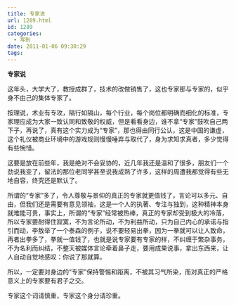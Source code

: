 ```yaml
---
title: 专家说
url: 1289.html
id: 1289
categories:
  - 写到
date: 2011-01-06 09:30:29
tags:
---
```


**专家说**

  
这年头，大学大了，教授成群了，技术的改做销售了，这也专家那与专家的，似乎身不由己的集体专家了。  
  
按理说，术业有专攻，隔行如隔山，每个行业，每个岗位都明确而细化的标准，专家理应成为大家一致认同和致敬的权威，但是看看身边，谁不拿“专家”鼓吹自己两下子，再说了，真有这个实力成为“专家”，那也得由同行公认，这是中国的谦虚，这个礼仪被商业环境中的游戏规则慢慢唾弃与取代了，身为求知求真者，多少觉得有些惋惜。  
  
这要是放在前些年，我是绝对不会妥协的，近几年我还是温和了很多，朋友们一个劲说我变了，留法的那位老同学甚至说我成熟了许多，这样的周遭我都觉得有些无地自容，终究还是默认了。  
  
所谓的“专家”多了，令人尊敬与景仰的真正的专家就更值钱了，言论可以多元、自由，但我们还是需要有意见领袖，这是一个人的执著、专注与独到，这种精神本身就难能可贵，事实上，所谓的“专家”经常被热棒，真正的专家却受到极大的冷落，所以专家要耐得住寂寞，不为言论所动，不为利益所动，只为自己内心的承诺与指引而动，李敖举了一个泰森的例子，说不要轻易出拳，因为一拳就可以让人致命，再者出拳多了，拳就一值钱了，也就是说专家要有专家的样，不纠缠于繁杂事务，不为名利而纠结，不整天被媒体言论牵着鼻子走，要用成果说事，拿出东西来，让人自动自觉地感叹：你说了那就算。  
  
所以，一定要对身边的“专家”保持警惕和距离，不被其习气所染，而对真正的严格意义上的专家要有君子之交。  
  
专家这个词请慎重，专家这个身分请珍重。